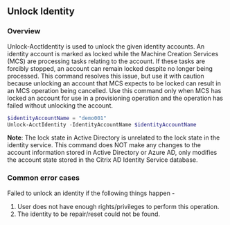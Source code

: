 ## Unlock Identity

### Overview
Unlock-AcctIdentity is used to unlock the given identity accounts.
An identity account is marked as locked while the Machine Creation Services (MCS) are processing tasks relating to the account.
If these tasks are forcibly stopped, an account can remain locked despite no longer being processed. This command resolves this
issue, but use it with caution because unlocking an account that MCS expects to be locked can result in an MCS operation being
cancelled. Use this command only when MCS has locked an account for use in a provisioning operation and the operation has failed
without unlocking the account.

```powershell
$identityAccountName = "demo001"
Unlock-AcctIdentity -IdentityAccountName $identityAccountName
```
**Note**: The lock state in Active Directory is unrelated to the lock state in the identity service. This command does NOT make any changes to the account information stored in Active Directory or Azure AD, only modifies the account state stored in the Citrix AD Identity Service database.<br>

### Common error cases

Failed to unlock an identity if the following things happen -
1. User does not have enough rights/privileges to perform this operation.
2. The identity to be repair/reset could not be found.